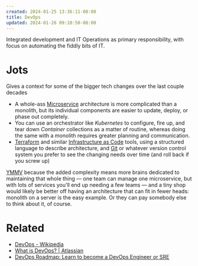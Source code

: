 ```yaml
---
created: 2024-01-25 13:36:11-08:00
title: DevOps
updated: 2024-01-26 09:10:50-08:00
---
```


Integrated development and IT Operations as primary responsibility, with focus on automating the fiddly bits of IT.

# Jots

Gives a context for some of the bigger tech changes over the last couple decades

* A whole-ass [Microservice](Microservice.md) architecture is more complicated than a monolith, but its individual components are easier to update, deploy, or phase out completely.
* You can use an orchestrator like *Kubernetes* to configure, fire up, and tear down *Container* collections as a matter of routine, whereas doing the same with a monolith requires greater planning and communication.
* [Terraform](Terraform.md) and similar [Infrastructure as Code](Infrastructure%20as%20Code.md) tools, using a structured language to describe architecture, and [Git](Git.md) or whatever version control system you prefer to see the changing needs over time (and roll back if you screw up)

[YMMV](YMMV.md) because the added complexity means more brains dedicated to maintaining that whole thing — one team can manage one microservice, but with lots of services you'll end up needing a few teams — and a tiny shop would likely be better off having an architecture that can fit in fewer heads: monolith on a server is the easy example. Or they can pay somebody else to think about it, of course.

# Related

* [DevOps - Wikipedia](https://en.wikipedia.org/wiki/DevOps)
* [What is DevOps? | Atlassian](https://www.atlassian.com/devops)
* [DevOps Roadmap: Learn to become a DevOps Engineer or SRE](https://roadmap.sh/devops)